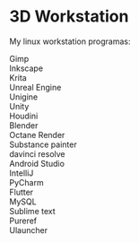 # 3D Workstation
My linux workstation programas:

Gimp\
Inkscape\
Krita\
Unreal Engine\
Unigine\
Unity\
Houdini\
Blender\
Octane Render\
Substance painter\
davinci resolve\
Android Studio\
IntelliJ\
PyCharm\
Flutter\
MySQL\
Sublime text\
Pureref\
Ulauncher
